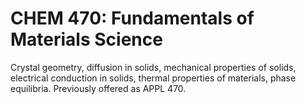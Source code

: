 # CHEM 470: Fundamentals of Materials Science

Crystal geometry, diffusion in solids, mechanical properties of solids, electrical conduction in solids, thermal properties of materials, phase equilibria. Previously offered as APPL 470.